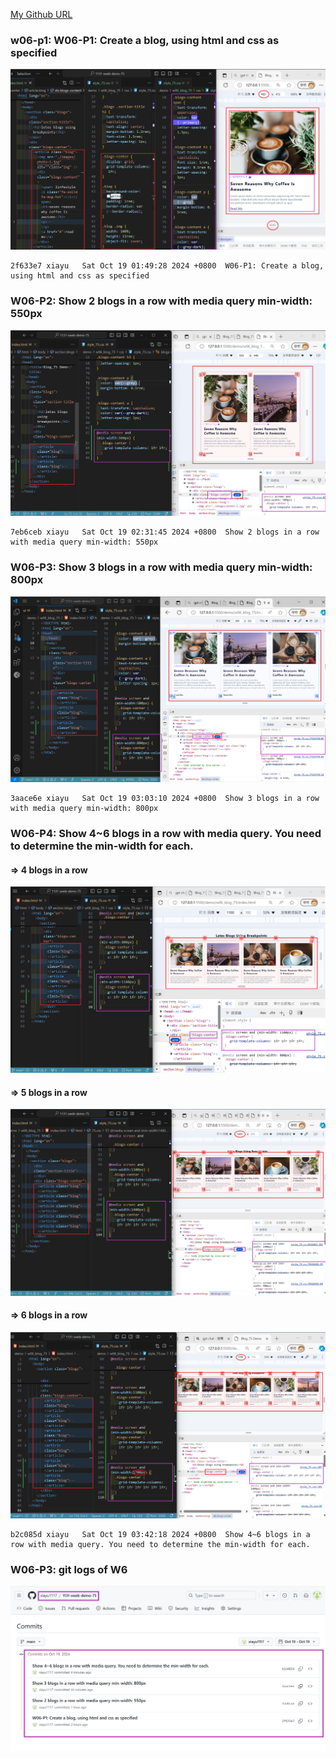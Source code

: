 [My Github URL](https://github.com/xiayu1117/113-sweb-demo-75)

### w06-p1: W06-P1: Create a blog, using html and css as specified

![](w06-p1.png)

```
2f633e7 xiayu   Sat Oct 19 01:49:28 2024 +0800  W06-P1: Create a blog, using html and css as specified
```

### W06-P2: Show 2 blogs in a row with media query min-width: 550px

![](w06-p2.png)

```
7eb6ceb xiayu   Sat Oct 19 02:31:45 2024 +0800  Show 2 blogs in a row with media query min-width: 550px
```

### W06-P3: Show 3 blogs in a row with media query min-width: 800px

![](w06-p3.png)

```
3aace6e xiayu   Sat Oct 19 03:03:10 2024 +0800  Show 3 blogs in a row with media query min-width: 800px
```

### W06-P4: Show 4~6 blogs in a row with media query. You need to determine the min-width for each.

#### => 4 blogs in a row

![](w06-p4-1.png)

#### => 5 blogs in a row

![](w06-p4-2.png)

#### => 6 blogs in a row

![](w06-p4-3.png)

```
b2c085d xiayu   Sat Oct 19 03:42:18 2024 +0800  Show 4~6 blogs in a row with media query. You need to determine the min-width for each.
```

### W06-P3: git logs of W6

![](w06-logs.png)
